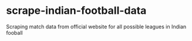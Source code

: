 # scrape-indian-football-data
Scraping match data from official website for all possible leagues in Indian fooball
